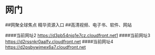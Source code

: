 # 网门
##网聚全球焦点 精华资源入口
##高清视频、电子书、软件、网站

####当前网址2 https://d3pb54njq1e7cz.cloudfront.net1
####当前网址3 https://d2rssnkr0aalfv.cloudfront.net
####当前网址4 https://d2psbywjmex6a7.cloudfront.net
